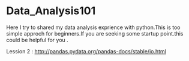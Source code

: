 # Data_Analysis101
Here I try to shared my data analysis exprience with python.This is too simple approch for beginners.If you are seeking some startup point.this could be helpful for you .

Lession 2 : http://pandas.pydata.org/pandas-docs/stable/io.html

